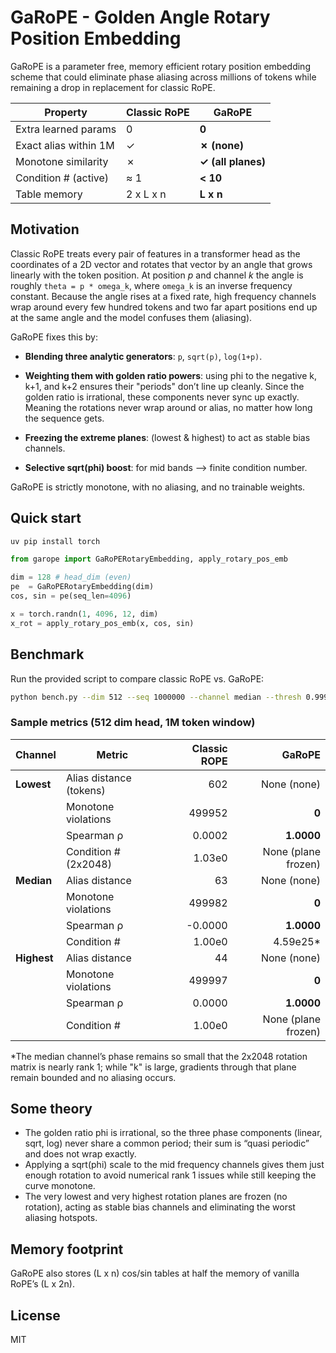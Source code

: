 # GaRoPE - Golden Angle Rotary Position Embedding

GaRoPE is a parameter free, memory efficient rotary position embedding
scheme that could eliminate phase aliasing across millions of tokens while
remaining a drop in replacement for classic RoPE.

| Property                 | Classic RoPE | GaRoPE |
| ------------------------ | ------------ | ------ |
| Extra learned params     | 0            | **0** |
| Exact alias within 1M   | ✓            | **✗ (none)** |
| Monotone similarity      | ✗            | **✓ (all planes)** |
| Condition # (active)     | ≈ 1          | **< 10** |
| Table memory             | 2 x L x n    | **L x n** |

## Motivation

Classic RoPE treats every pair of features in a transformer head as the
coordinates of a 2D vector and rotates that vector by an angle that grows
linearly with the token position. At position *p* and channel *k* the angle
is roughly `theta = p * omega_k`, where `omega_k` is an inverse frequency
constant. Because the angle rises at a fixed rate, high frequency channels
wrap around every few hundred tokens and two far apart positions end up at the
same angle and the model confuses them (aliasing).

GaRoPE fixes this by:

* **Blending three analytic generators**: `p`, `sqrt(p)`, `log(1+p)`.
* **Weighting them with golden ratio powers**: using phi to the negative k, k+1, and k+2 ensures their "periods" don’t line up cleanly. Since the golden ratio is irrational, these components never sync up exactly. Meaning the rotations never wrap around or alias, no matter how long the sequence gets.

* **Freezing the extreme planes**: (lowest & highest) to act as stable bias
  channels.
* **Selective sqrt(phi) boost**: for mid bands --> finite condition number.

GaRoPE is strictly monotone, with no aliasing, and no trainable weights.

## Quick start

```bash
uv pip install torch
```

```python
from garope import GaRoPERotaryEmbedding, apply_rotary_pos_emb

dim = 128 # head_dim (even)
pe  = GaRoPERotaryEmbedding(dim)
cos, sin = pe(seq_len=4096)

x = torch.randn(1, 4096, 12, dim)
x_rot = apply_rotary_pos_emb(x, cos, sin)
```

## Benchmark

Run the provided script to compare classic RoPE vs. GaRoPE:

```bash
python bench.py --dim 512 --seq 1000000 --channel median --thresh 0.999
```


### Sample metrics (512 dim head, 1M token window)

| Channel | Metric | Classic ROPE | GaRoPE |
|---------|--------|-------------:|--------:|
| **Lowest** | Alias distance (tokens) | 602 | None (none) |
|            | Monotone violations     | 499952 | **0** |
|            | Spearman ρ              | 0.0002 | **1.0000** |
|            | Condition # (2x2048)    | 1.03e0 | None (plane frozen) |
| **Median** | Alias distance          | 63 | None (none) |
|            | Monotone violations     | 499982 | **0** |
|            | Spearman ρ              | -0.0000 | **1.0000** |
|            | Condition #             | 1.00e0 | 4.59e25* |
| **Highest**| Alias distance          | 44 | None (none) |
|            | Monotone violations     | 499997 | **0** |
|            | Spearman ρ              | 0.0000 | **1.0000** |
|            | Condition #             | 1.00e0 | None (plane frozen) |

*The median channel’s phase remains so small that the 2x2048 rotation
matrix is nearly rank 1; while "k" is large, gradients through that plane
remain bounded and no aliasing occurs.

## Some theory

* The golden ratio phi is irrational, so the three phase components
  (linear, sqrt, log) never share a common period; their sum is
  “quasi periodic” and does not wrap exactly.
* Applying a sqrt(phi) scale to the mid frequency channels gives them just
  enough rotation to avoid numerical rank 1 issues while still keeping the
  curve monotone.
* The very lowest and very highest rotation planes are frozen (no rotation),
  acting as stable bias channels and eliminating the worst aliasing hotspots.

## Memory footprint

GaRoPE also stores (L x n) cos/sin tables at half the memory of vanilla RoPE’s
(L x 2n).

## License

MIT
